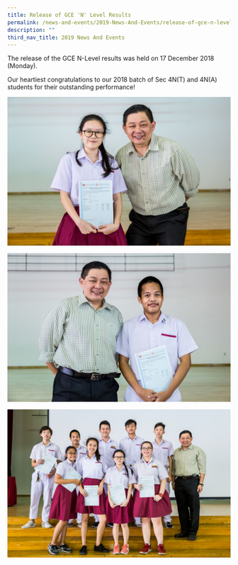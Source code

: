 ```yaml
---
title: Release of GCE 'N' Level Results
permalink: /news-and-events/2019-News-And-Events/release-of-gce-n-level-results
description: ""
third_nav_title: 2019 News And Events
---
```

The release of the GCE N-Level results was held on 17 December 2018 (Monday).

  

Our heartiest congratulations to our 2018 batch of Sec 4N(T) and 4N(A) students for their outstanding performance!


![](/images/CHIEN%20BAO%20YI.jpeg)

![](/images/MUHAMMAD%20HAZIQ%20B%20HARON.jpeg)

![](/images/Outstanding%20Students.jpeg)